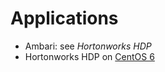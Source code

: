 Applications
============

* Ambari: see _Hortonworks HDP_
* Hortonworks HDP on [CentOS 6](hortonworks/hdp2/centos6/README.md)

